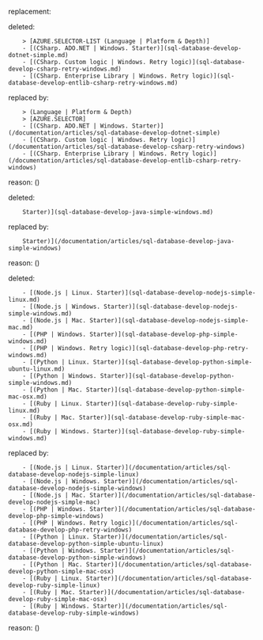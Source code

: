 replacement:

deleted:

		> [AZURE.SELECTOR-LIST (Language | Platform & Depth)]
		- [(CSharp. ADO.NET | Windows. Starter)](sql-database-develop-dotnet-simple.md)
		- [(CSharp. Custom logic | Windows. Retry logic)](sql-database-develop-csharp-retry-windows.md)
		- [(CSharp. Enterprise Library | Windows. Retry logic)](sql-database-develop-entlib-csharp-retry-windows.md)

replaced by:

		> (Language | Platform & Depth)
		> [AZURE.SELECTOR]
		- [(CSharp. ADO.NET | Windows. Starter)](/documentation/articles/sql-database-develop-dotnet-simple)
		- [(CSharp. Custom logic | Windows. Retry logic)](/documentation/articles/sql-database-develop-csharp-retry-windows)
		- [(CSharp. Enterprise Library | Windows. Retry logic)](/documentation/articles/sql-database-develop-entlib-csharp-retry-windows)

reason: ()

deleted:

		Starter)](sql-database-develop-java-simple-windows.md)

replaced by:

		Starter)](/documentation/articles/sql-database-develop-java-simple-windows)

reason: ()

deleted:

		- [(Node.js | Linux. Starter)](sql-database-develop-nodejs-simple-linux.md)
		- [(Node.js | Windows. Starter)](sql-database-develop-nodejs-simple-windows.md)
		- [(Node.js | Mac. Starter)](sql-database-develop-nodejs-simple-mac.md)
		- [(PHP | Windows. Starter)](sql-database-develop-php-simple-windows.md)
		- [(PHP | Windows. Retry logic)](sql-database-develop-php-retry-windows.md)
		- [(Python | Linux. Starter)](sql-database-develop-python-simple-ubuntu-linux.md)
		- [(Python | Windows. Starter)](sql-database-develop-python-simple-windows.md)
		- [(Python | Mac. Starter)](sql-database-develop-python-simple-mac-osx.md)
		- [(Ruby | Linux. Starter)](sql-database-develop-ruby-simple-linux.md)
		- [(Ruby | Mac. Starter)](sql-database-develop-ruby-simple-mac-osx.md)
		- [(Ruby | Windows. Starter)](sql-database-develop-ruby-simple-windows.md)

replaced by:

		- [(Node.js | Linux. Starter)](/documentation/articles/sql-database-develop-nodejs-simple-linux)
		- [(Node.js | Windows. Starter)](/documentation/articles/sql-database-develop-nodejs-simple-windows)
		- [(Node.js | Mac. Starter)](/documentation/articles/sql-database-develop-nodejs-simple-mac)
		- [(PHP | Windows. Starter)](/documentation/articles/sql-database-develop-php-simple-windows)
		- [(PHP | Windows. Retry logic)](/documentation/articles/sql-database-develop-php-retry-windows)
		- [(Python | Linux. Starter)](/documentation/articles/sql-database-develop-python-simple-ubuntu-linux)
		- [(Python | Windows. Starter)](/documentation/articles/sql-database-develop-python-simple-windows)
		- [(Python | Mac. Starter)](/documentation/articles/sql-database-develop-python-simple-mac-osx)
		- [(Ruby | Linux. Starter)](/documentation/articles/sql-database-develop-ruby-simple-linux)
		- [(Ruby | Mac. Starter)](/documentation/articles/sql-database-develop-ruby-simple-mac-osx)
		- [(Ruby | Windows. Starter)](/documentation/articles/sql-database-develop-ruby-simple-windows)

reason: ()

